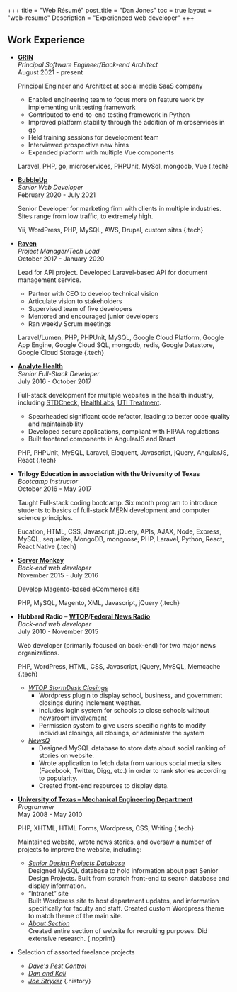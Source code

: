 +++
title = "Web Résumé"
post_title = "Dan Jones"
toc = true
layout = "web-resume"
Description = "Experienced web developer"
+++
<section id="workhistory">

## Work Experience

- [**GRIN**](https://grin.co)   
  *Principal Software Engineer/Back-end Architect*   
  <span class="work-period"><time datetime="2021-08">August 2021</time> - present</span>
  
  Principal Engineer and Architect at social media SaaS company
  
  + Enabled engineering team to focus more on feature work by implementing unit testing framework
  + Contributed to end-to-end testing framework in Python
  + Improved platform stability through the addition of microservices in go
  + Held training sessions for development team
  + Interviewed prospective new hires
  + Expanded platform with multiple Vue components
  
  Laravel, PHP, go, microservices, PHPUnit, MySql, mongodb, Vue
  {.tech}
- [**BubbleUp**](https://www.bubbleup.net/)   
  *Senior Web Developer*   
  <span class="work-period"><time datetime="2020-02">February 2020</time> - <time datetime="2021-07">July 2021</time></span>
  
  Senior Developer for marketing firm with clients in multiple industries. Sites range from low traffic, to extremely high.
  
  Yii, WordPress, PHP, MySQL, AWS, Drupal, custom sites
  {.tech}
- [**Raven**](https://www.raven.com/)   
  *Project Manager/Tech Lead*   
  <span class="work-period"><time datetime="2017-10">October 2017</time> - <time datetime="2020-01">January 2020</time></span>
  
  Lead for API project. Developed Laravel-based API for document management service.
  
  + Partner with CEO to develop technical vision
  + Articulate vision to stakeholders
  + Supervised team of five developers
  + Mentored and encouraged junior developers
  + Ran weekly Scrum meetings
  
  Laravel/Lumen, PHP, PHPUnit, MySQL, Google Cloud Platform, Google App Engine, Google Cloud SQL, mongodb, redis, Google Datastore, Google Cloud Storage
  {.tech}
- [**Analyte Health**](https://www.analytehealth.com/)   
  *Senior Full-Stack Developer*   
  <span class="work-period"><time datetime="2016-07">July 2016</time> - <time datetime="2017-10">October 2017</time></span>
  
  Full-stack development for multiple websites in the health industry, including [STDCheck](https://www.stdcheck.com/), [HealthLabs](https://www.healthlabs.com), [UTI Treatment](https://www.utitreatment.com/).
  
  + Spearheaded significant code refactor, leading to better code quality and maintainability
  + Developed secure applications, compliant with HIPAA regulations
  + Built frontend components in AngularJS and React
  
  PHP, PHPUnit, MySQL, Laravel, Eloquent, Javascript, jQuery, AngularJS, React
  {.tech}
- **Trilogy Education in association with the University of Texas**   
  *Bootcamp Instructor*   
  <span class="work-period"><time datetime="2016-10">October 2016</time> - <time datetime="2017-05">May 2017</time></span>
  
  Taught Full-stack coding bootcamp. Six month program to introduce students to basics of full-stack MERN development and computer science principles.
  
  Eucation, HTML, CSS, Javascript, jQuery, APIs, AJAX, Node, Express, MySQL, sequelize, MongoDB, mongoose, PHP, Laravel, Python, React, React Native
  {.tech}
- [**Server Monkey**](https://servermonkey.com/)   
  *Back-end web developer*   
  <span class="work-period"><time datetime="2015-11">November 2015</time> - <time datetime="2016-07">July 2016</time></span>
  
  Develop Magento-based eCommerce site
  
  PHP, MySQL, Magento, XML, Javascript, jQuery
  {.tech}
- **Hubbard Radio** &ndash; [**WTOP**](https://wtop.com/)/[**Federal News Radio**](https://federalnewsradio.com/)   
  *Back-end web developer*   
  <span class="work-period"><time datetime="2010-07">July 2010</time> - <time datetime="2015-11">November 2015</time></span>
  
  Web developer (primarily focused on back-end) for two major news organizations.
  
  PHP, WordPress, HTML, CSS, Javascript, jQuery, MySQL, Memcache
  {.tech}
  
  + [*WTOP StormDesk Closings*](https://wtop.com/closings-and-delays/)
    * Wordpress plugin to display school, business, and government closings during inclement weather.
    * Includes login system for schools to close schools without newsroom involvement
    * Permission system to give users specific rights to modify individual closings, all closings, or administer the system
  + [*NewsQ*](https://web.archive.org/web/20120113121324/https://wtop.com/?sid=2185984&nid=719&node=1)
    * Designed MySQL database to store data about social ranking of stories on website.
    * Wrote application to fetch data from various social media sites (Facebook, Twitter, Digg, etc.) in order to rank stories according to popularity.
    * Created front-end resources to display data.
- [**University of Texas &ndash; Mechanical Engineering Department**](https://www.me.utexas.edu/)   
  *Programmer*   
  <span class="work-period"><time datetime="2008-05">May 2008</time> - <time datetime="2010-05">May 2010</time></span>
  
  PHP, XHTML, HTML Forms, Wordpress, CSS, Writing
  {.tech}
  
  Maintained website, wrote news stories, and oversaw a number of projects to improve the website<span class="noprint">, including:</span>
  
  + [*Senior Design Projects Database*](https://web.archive.org/web/20090326150754/https://www.me.utexas.edu/sdp/previousprojects.php)   
    Designed MySQL database to hold information about past Senior Design Projects. Built from scratch front-end to search database and display information.
  + &ldquo;Intranet&rdquo; site   
    Built Wordpress site to host department updates, and information specifically for faculty and staff. Created custom Wordpress theme to match theme of the main site.
  + [*About Section*](https://web.archive.org/web/20100609155029/http://www.me.utexas.edu/about/)   
    Created entire section of website for recruiting purposes. Did extensive research.
  {.noprint}
- Selection of assorted freelance projects
  + [*Dave's Pest Control*](https://web.archive.org/web/20010719153431/http://www.davespestcontrol.com/)
  + [*Dan and Kali*](https://web.archive.org/web/20110201140251/http://danandkali.com/)
  + [*Joe Stryker*](https://web.archive.org/web/20090428115520/http://joestryker.com/)
{.history}

</section><!-- /#workhistory -->
